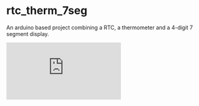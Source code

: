 # rtc_therm_7seg
An arduino based project combining a RTC, a thermometer and a 4-digit 7 segment display.

![alt text](https://github.com/eduardomdrs/rtc_therm_7seg/blob/master/doc/state_transitions.pdf "State transitions")
